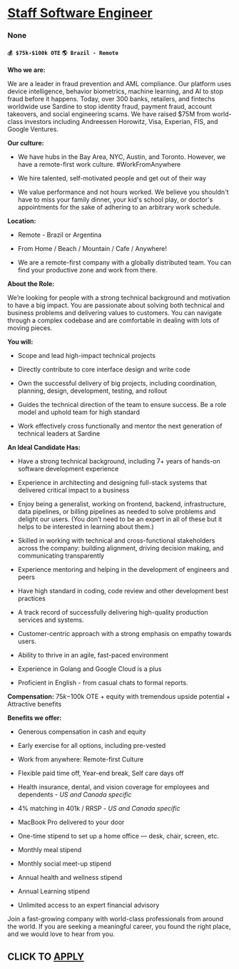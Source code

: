 # [Staff Software Engineer](https://www.remotewlb.com/apply/staff-software-engineer-135449)  
### None  
#### `💰 $75k-$100k OTE` `🌎 Brazil - Remote`  

**Who we are:**

We are a leader in fraud prevention and AML compliance. Our platform uses device intelligence, behavior biometrics, machine learning, and AI to stop fraud before it happens. Today, over 300 banks, retailers, and fintechs worldwide use Sardine to stop identity fraud, payment fraud, account takeovers, and social engineering scams. We have raised $75M from world-class investors including Andreessen Horowitz, Visa, Experian, FIS, and Google Ventures.

 **Our culture:**

  * We have hubs in the Bay Area, NYC, Austin, and Toronto. However, we have a remote-first work culture. #WorkFromAnywhere

  * We hire talented, self-motivated people and get out of their way

  * We value performance and not hours worked. We believe you shouldn't have to miss your family dinner, your kid's school play, or doctor's appointments for the sake of adhering to an arbitrary work schedule.

 **Location:**

  * Remote - Brazil or Argentina

  * From Home / Beach / Mountain / Cafe / Anywhere!

  * We are a remote-first company with a globally distributed team. You can find your productive zone and work from there.

 **About the Role:**

We’re looking for people with a strong technical background and motivation to have a big impact. You are passionate about solving both technical and business problems and delivering values to customers. You can navigate through a complex codebase and are comfortable in dealing with lots of moving pieces.  

 **You will:**

  * Scope and lead high-impact technical projects

  * Directly contribute to core interface design and write code

  * Own the successful delivery of big projects, including coordination, planning, design, development, testing, and rollout

  * Guides the technical direction of the team to ensure success. Be a role model and uphold team for high standard

  * Work effectively cross functionally and mentor the next generation of technical leaders at Sardine

 **An Ideal Candidate Has:**

  * Have a strong technical background, including 7+ years of hands-on software development experience 

  * Experience in architecting and designing full-stack systems that delivered critical impact to a business

  * Enjoy being a generalist, working on frontend, backend, infrastructure, data pipelines, or billing pipelines as needed to solve problems and delight our users. (You don’t need to be an expert in all of these but it helps to be interested in learning about them.) 

  * Skilled in working with technical and cross-functional stakeholders across the company: building alignment, driving decision making, and communicating transparently

  * Experience mentoring and helping in the development of engineers and peers

  * Have high standard in coding, code review and other development best practices

  * A track record of successfully delivering high-quality production services and systems.

  * Customer-centric approach with a strong emphasis on empathy towards users.

  * Ability to thrive in an agile, fast-paced environment

  * Experience in Golang and Google Cloud is a plus

  * Proficient in English - from casual chats to formal reports.  

 **Compensation:** $75k-$100k OTE + equity with tremendous upside potential + Attractive benefits  

 **Benefits we offer:**

  * Generous compensation in cash and equity

  * Early exercise for all options, including pre-vested

  * Work from anywhere: Remote-first Culture

  * Flexible paid time off, Year-end break, Self care days off

  * Health insurance, dental, and vision coverage for employees and dependents - _US and Canada specific_

  * 4% matching in 401k / RRSP - _US and Canada specific_

  * MacBook Pro delivered to your door

  * One-time stipend to set up a home office — desk, chair, screen, etc.

  * Monthly meal stipend

  * Monthly social meet-up stipend

  * Annual health and wellness stipend

  * Annual Learning stipend

  * Unlimited access to an expert financial advisory

Join a fast-growing company with world-class professionals from around the world. If you are seeking a meaningful career, you found the right place, and we would love to hear from you.

  
## CLICK TO [APPLY](https://www.remotewlb.com/apply/staff-software-engineer-135449)

